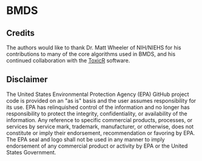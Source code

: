# BMDS

## Credits

The authors would like to thank Dr. Matt Wheeler of NIH/NIEHS for his contributions to many of the core algorithms used in BMDS, and his continued collaboration with the [ToxicR](https://github.com/NIEHS/ToxicR) software.

## Disclaimer

The United States Environmental Protection Agency (EPA) GitHub project code is provided on an "as is" basis and the user assumes responsibility for its use.  EPA has relinquished control of the information and no longer has responsibility to protect the integrity, confidentiality, or availability of the information.  Any reference to specific commercial products, processes, or services by service mark, trademark, manufacturer, or otherwise, does not constitute or imply their endorsement, recommendation or favoring by EPA.  The EPA seal and logo shall not be used in any manner to imply endorsement of any commercial product or activity by EPA or the United States Government.
